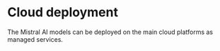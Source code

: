 # Cloud deployment

The Mistral AI models can be deployed on the main cloud platforms as managed services.
